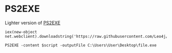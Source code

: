 # PS2EXE

Lighter version of [PS2EXE](https://github.com/MScholtes/PS2EXE)

```
iex(new-object net.webclient).downloadstring('https://raw.githubusercontent.com/Leo4j/PS2EXE/main/PS2EXE.ps1')
```

```
PS2EXE -content $script -outputFile C:\Users\User\Desktop\file.exe
```
